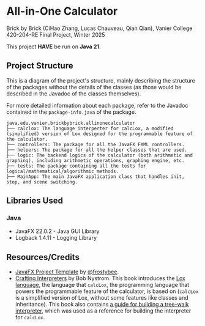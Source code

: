 # All-in-One Calculator

Brick by Brick (CiHao Zhang, Lucas Chauveau, Qian Qian), Vanier College 420-204-RE Final Project, Winter 2025

This project **HAVE** be run on **Java 21**.

## Project Structure

This is a diagram of the project's structure, mainly describing the structure of the packages without the details of the classes (as those would be described in the Javadoc of the classes themselves).

For more detailed information about each package, refer to the Javadoc contained in the `package-info.java` of the package.

```
java.edu.vanier.brickbybrick.allinonecalculator
├── calclox: The language interperter for calcLox, a modified (simplified) version of Lox designed for the programmable feature of the calculator.
├── controllers: The package for all the JavaFX FXML controllers.
├── helpers: The package for all the helper classes that are used.
├── logic: The backend logics of the calculator (both arithmetic and graphing), including arithmetic operations, graphing engine, etc.
├── tests: The package containing all the tests for logical/mathematical/algorithmic methods.
├── MainApp: The main JavaFX application class that handles init, stop, and scene switching.
```

## Libraries Used

### Java

- JavaFX 22.0.2 - Java GUI Library
- Logback 1.4.11 - Logging Library

## Resources/Credits

- [JavaFX Project Template](https://github.com/frostybee/javafx-template) by [@frostybee](https://github.com/frostybee).
- [Crafting Interpreters](https://craftinginterpreters.com/) by Bob Nystrom. This book introduces the [Lox language](https://craftinginterpreters.com/the-lox-language.html), the language that `calcLox`, the programming language that powers the programmable feature of the calculator, is based on (`calcLox` is a simplified version of Lox, without some features like classes and inheritance). This book also contains [a guide for building a tree-walk interpreter](https://craftinginterpreters.com/a-tree-walk-interpreter.html), which was used as a reference for building the interpreter for `calcLox`.
